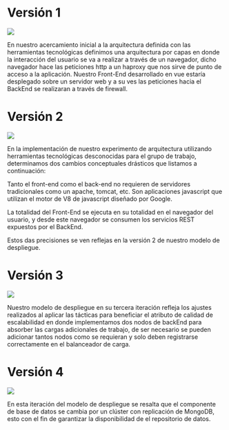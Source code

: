 # Versión 1 
![](https://github.com/MISO-4206/201820-Repo-Grupo-01/blob/master/Imagenes/vista_despliegue_sp0.jpg)

En nuestro acercamiento inicial a la arquitectura definida con las herramientas tecnológicas definimos una arquitectura por capas en donde la interacción del usuario se va a realizar a través de un navegador, dicho navegador hace las peticiones http a un haproxy que nos sirve de punto de acceso a la aplicación. Nuestro Front-End desarrollado en vue estaría desplegado sobre un servidor web y a su ves las peticiones hacia el BackEnd se realizaran a través de firewall.


# Versión 2
![](https://github.com/MISO-4206/201820-Repo-Grupo-01/blob/master/Imagenes/vista_despliegue_sp1.jpg)

En la implementación de nuestro experimento de arquitectura utilizando herramientas tecnológicas desconocidas para el grupo de trabajo, determinamos dos cambios conceptuales drásticos que listamos a continuación:

Tanto el front-end como el back-end no requieren de servidores tradicionales como un apache, tomcat, etc. Son aplicaciones javascript que utilizan el motor de V8 de javascript diseñado por Google.

La totalidad del Front-End se ejecuta en su totalidad en el navegador del usuario, y desde este navegador se consumen los servicios REST expuestos por el BackEnd.

Estos das precisiones se ven reflejas en la versión 2 de nuestro modelo de despliegue.


# Versión 3
![](https://github.com/MISO-4206/201820-Repo-Grupo-01/blob/master/Imagenes/vista_despliegue_sp2.jpg)

Nuestro modelo de despliegue en su tercera iteración refleja los ajustes realizados al aplicar las tácticas para beneficiar el atributo de calidad de escalabilidad en donde implementamos dos nodos de backEnd para absorber las cargas adicionales de trabajo, de ser necesario se pueden adicionar tantos nodos como se requieran y solo deben registrarse correctamente en el balanceador de carga. 

# Versión 4
![](https://github.com/MISO-4206/201820-Repo-Grupo-01/blob/master/Imagenes/Sprint-3-vista-de-Despliegue.png?raw=true)

En esta iteración del modelo de despliegue se resalta que el componente de base de datos se cambia por un clúster con replicación de MongoDB, esto con el fin de garantizar la disponibilidad de el repositorio de datos.
